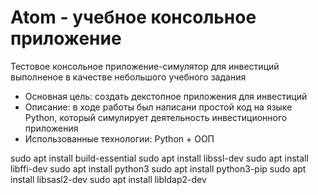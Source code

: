 # Atom - учебное консольное приложение 
Тестовое консольное приложение-симулятор для инвестиций выполненое в качестве небольшого учебного задания
- Основная цель: создать декстопное приложения для инвестиций
- Описание: в ходе работы был написани простой код на языке Python, который симулирует деятельность инвестиционного приложения
- Использованные технологии: Python + ООП



sudo apt install build-essential
sudo apt install libssl-dev
sudo apt install libffi-dev
sudo apt install python3
sudo apt install python3-pip
sudo apt install libsasl2-dev
sudo apt install libldap2-dev
